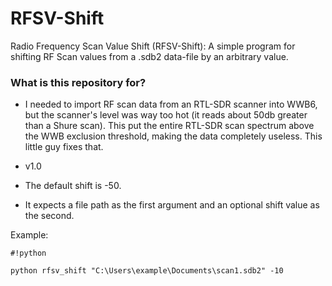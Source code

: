 # RFSV-Shift #

Radio Frequency Scan Value Shift (RFSV-Shift): A simple program for shifting RF Scan values from a .sdb2 data-file by an arbitrary value.

### What is this repository for? ###

* I needed to import RF scan data from an RTL-SDR scanner into WWB6, but the scanner's level was way too hot (it reads about 50db greater than a Shure scan). This put the entire RTL-SDR scan spectrum above the WWB exclusion threshold, making the data completely useless. This little guy fixes that. 
* v1.0

* The default shift is -50.
* It expects a file path as the first argument and an optional shift value as the second.

Example: 
```
#!python

python rfsv_shift "C:\Users\example\Documents\scan1.sdb2" -10
```